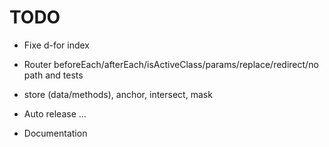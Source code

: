 # TODO

- Fixe d-for index

- Router beforeEach/afterEach/isActiveClass/params/replace/redirect/no path and tests
- store (data/methods), anchor, intersect, mask

- Auto release ...
- Documentation

